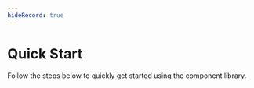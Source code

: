 ```yaml
---
hideRecord: true
---
```


# Quick Start

Follow the steps below to quickly get started using the component library.
